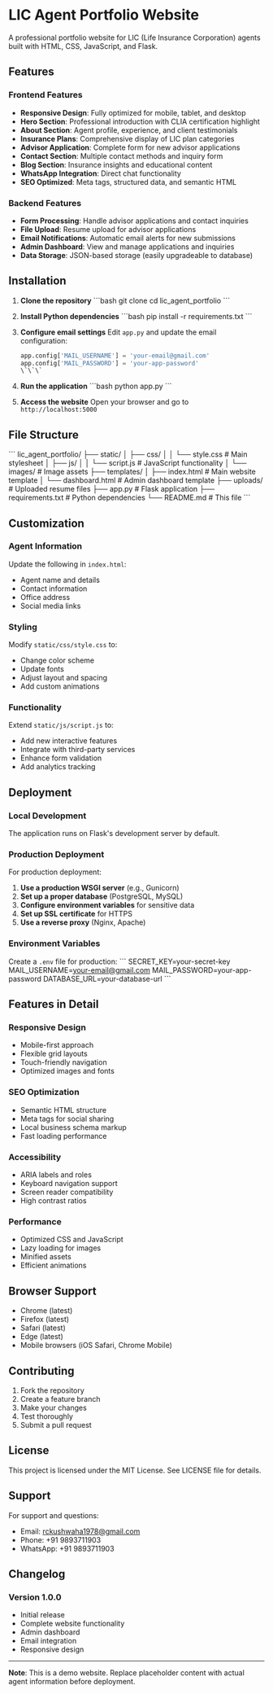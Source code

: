 # LIC Agent Portfolio Website

A professional portfolio website for LIC (Life Insurance Corporation) agents built with HTML, CSS, JavaScript, and Flask.

## Features

### Frontend Features
- **Responsive Design**: Fully optimized for mobile, tablet, and desktop
- **Hero Section**: Professional introduction with CLIA certification highlight
- **About Section**: Agent profile, experience, and client testimonials
- **Insurance Plans**: Comprehensive display of LIC plan categories
- **Advisor Application**: Complete form for new advisor applications
- **Contact Section**: Multiple contact methods and inquiry form
- **Blog Section**: Insurance insights and educational content
- **WhatsApp Integration**: Direct chat functionality
- **SEO Optimized**: Meta tags, structured data, and semantic HTML

### Backend Features
- **Form Processing**: Handle advisor applications and contact inquiries
- **File Upload**: Resume upload for advisor applications
- **Email Notifications**: Automatic email alerts for new submissions
- **Admin Dashboard**: View and manage applications and inquiries
- **Data Storage**: JSON-based storage (easily upgradeable to database)

## Installation

1. **Clone the repository**
   \`\`\`bash
   git clone <repository-url>
   cd lic_agent_portfolio
   \`\`\`

2. **Install Python dependencies**
   \`\`\`bash
   pip install -r requirements.txt
   \`\`\`

3. **Configure email settings**
   Edit `app.py` and update the email configuration:
   ```python
   app.config['MAIL_USERNAME'] = 'your-email@gmail.com'
   app.config['MAIL_PASSWORD'] = 'your-app-password'
   \`\`\`

4. **Run the application**
   \`\`\`bash
   python app.py
   \`\`\`

5. **Access the website**
   Open your browser and go to `http://localhost:5000`

## File Structure

\`\`\`
lic_agent_portfolio/
├── static/
│   ├── css/
│   │   └── style.css          # Main stylesheet
│   ├── js/
│   │   └── script.js          # JavaScript functionality
│   └── images/                # Image assets
├── templates/
│   ├── index.html             # Main website template
│   └── dashboard.html         # Admin dashboard template
├── uploads/                   # Uploaded resume files
├── app.py                     # Flask application
├── requirements.txt           # Python dependencies
└── README.md                  # This file
\`\`\`

## Customization

### Agent Information
Update the following in `index.html`:
- Agent name and details
- Contact information
- Office address
- Social media links

### Styling
Modify `static/css/style.css` to:
- Change color scheme
- Update fonts
- Adjust layout and spacing
- Add custom animations

### Functionality
Extend `static/js/script.js` to:
- Add new interactive features
- Integrate with third-party services
- Enhance form validation
- Add analytics tracking

## Deployment

### Local Development
The application runs on Flask's development server by default.

### Production Deployment
For production deployment:

1. **Use a production WSGI server** (e.g., Gunicorn)
2. **Set up a proper database** (PostgreSQL, MySQL)
3. **Configure environment variables** for sensitive data
4. **Set up SSL certificate** for HTTPS
5. **Use a reverse proxy** (Nginx, Apache)

### Environment Variables
Create a `.env` file for production:
\`\`\`
SECRET_KEY=your-secret-key
MAIL_USERNAME=your-email@gmail.com
MAIL_PASSWORD=your-app-password
DATABASE_URL=your-database-url
\`\`\`

## Features in Detail

### Responsive Design
- Mobile-first approach
- Flexible grid layouts
- Touch-friendly navigation
- Optimized images and fonts

### SEO Optimization
- Semantic HTML structure
- Meta tags for social sharing
- Local business schema markup
- Fast loading performance

### Accessibility
- ARIA labels and roles
- Keyboard navigation support
- Screen reader compatibility
- High contrast ratios

### Performance
- Optimized CSS and JavaScript
- Lazy loading for images
- Minified assets
- Efficient animations

## Browser Support

- Chrome (latest)
- Firefox (latest)
- Safari (latest)
- Edge (latest)
- Mobile browsers (iOS Safari, Chrome Mobile)

## Contributing

1. Fork the repository
2. Create a feature branch
3. Make your changes
4. Test thoroughly
5. Submit a pull request

## License

This project is licensed under the MIT License. See LICENSE file for details.

## Support

For support and questions:
- Email: rckushwaha1978@gmail.com
- Phone: +91 9893711903
- WhatsApp: +91 9893711903

## Changelog

### Version 1.0.0
- Initial release
- Complete website functionality
- Admin dashboard
- Email integration
- Responsive design

---

**Note**: This is a demo website. Replace placeholder content with actual agent information before deployment.
